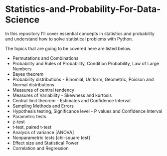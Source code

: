 # Statistics-and-Probability-For-Data-Science

In this repository I'll cover essential concepts in statistics and probability and understand how to solve statistical problems with Python.

The topics that are going to be covered here are listed below.
+ Permutations and Combinations
+ Probability and Rules of Probability, Condition Probability, Law of Large Numbers
+ Bayes theorem
+ Probability distributions - Binomial, Uniform, Geometric, Poisson and Normal distributions
+ Measures of central tendency
+ Measures of Variability - Skewness and kurtosis
+ Central limit theorem - Estimates and Confidence Interval
+ Sampling Methods and Errors
+ Hypothesis testing, Significance level - P values and Confidence Interval
+ Parametric tests
+ z-test
+ t-test, paired t-test
+ Analysis of variance [ANOVA]
+ Nonparametric tests [chi-square test]
+ Effect size and Statistical Power
+ Correlation and Regression
